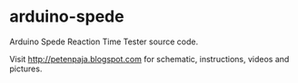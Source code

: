 arduino-spede
=============

Arduino Spede Reaction Time Tester source code.

Visit http://petenpaja.blogspot.com for schematic, instructions, videos and pictures.
